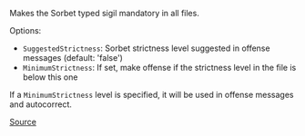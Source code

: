 
Makes the Sorbet typed sigil mandatory in all files.

Options:

* `SuggestedStrictness`: Sorbet strictness level suggested in offense messages (default: 'false')
* `MinimumStrictness`: If set, make offense if the strictness level in the file is below this one

If a `MinimumStrictness` level is specified, it will be used in offense messages and autocorrect.

[Source](http://www.rubydoc.info/gems/rubocop/RuboCop/Cop/Sorbet/HasSigil)